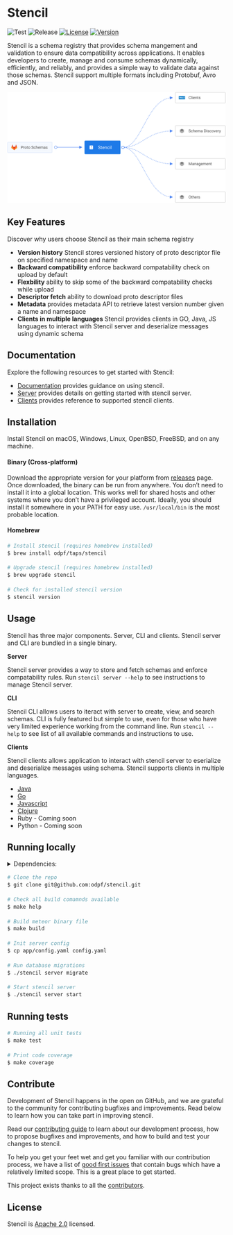 # Stencil

![Test](https://github.com/odpf/stencil/actions/workflows/test-server.yaml/badge.svg)
![Release](https://github.com/odpf/stencil/actions/workflows/release-server.yml/badge.svg)
[![License](https://img.shields.io/badge/License-Apache%202.0-blue.svg?logo=apache)](LICENSE)
[![Version](https://img.shields.io/github/v/release/odpf/stencil?logo=semantic-release)](Version)

Stencil is a schema registry that provides schema mangement and validation to ensure data compatibility across applications. It enables developers to create, manage and consume schemas dynamically, efficiently, and reliably, and provides a simple way to validate data against those schemas. Stencil support multiple formats including Protobuf, Avro and JSON.

<p align="center"><img src="./docs/static/assets/overview.svg" /></p>

## Key Features

Discover why users choose Stencil as their main schema registry

- **Version history** Stencil stores versioned history of proto descriptor file on specified namespace and name
- **Backward compatibility** enforce backward compatability check on upload by default
- **Flexbility** ability to skip some of the backward compatability checks while upload
- **Descriptor fetch** ability to download proto descriptor files
- **Metadata** provides metadata API to retrieve latest version number given a name and namespace
- **Clients in multiple languages** Stencil provides clients in GO, Java, JS languages to interact with Stencil server and deserialize messages using dynamic schema

## Documentation

Explore the following resources to get started with Stencil:

- [Documentation](http://odpf.github.io/stencil) provides guidance on using stencil.
- [Server](https://odpf.github.io/stencil/docs/server/overview) provides details on getting started with stencil server.
- [Clients](https://odpf.github.io/stencil/docs/clients/overview) provides reference to supported stencil clients.

## Installation

Install Stencil on macOS, Windows, Linux, OpenBSD, FreeBSD, and on any machine.

#### Binary (Cross-platform)

Download the appropriate version for your platform from [releases](https://github.com/odpf/stencil/releases) page. Once downloaded, the binary can be run from anywhere.
You don’t need to install it into a global location. This works well for shared hosts and other systems where you don’t have a privileged account.
Ideally, you should install it somewhere in your PATH for easy use. `/usr/local/bin` is the most probable location.

#### Homebrew

```sh
# Install stencil (requires homebrew installed)
$ brew install odpf/taps/stencil

# Upgrade stencil (requires homebrew installed)
$ brew upgrade stencil

# Check for installed stencil version
$ stencil version
```

## Usage

Stencil has three major components. Server, CLI and clients. Stencil server and CLI are bundled in a single binary.

**Server**

Stencil server provides a way to store and fetch schemas and enforce compatability rules. Run `stencil server --help` to see instructions to manage Stencil server.

**CLI**

Stencil CLI allows users to iteract with server to create, view, and search schemas. CLI is fully featured but simple to use, even for those who have very limited experience working from the command line. Run `stencil --help` to see list of all available commands and instructions to use.

**Clients**

Stencil clients allows application to interact with stencil server to eserialize and deserialize messages using schema. Stencil supports clients in multiple languages.

- [Java](clients/java)
- [Go](clients/go)
- [Javascript](clients/js)
- [Clojure](clients/clojure)
- Ruby - Coming soon
- Python - Coming soon

## Running locally

<details>
  <summary>Dependencies:</summary>

    - Git
    - Go 1.16 or above
    - PostgreSQL 13 or above

</details>

```sh
# Clone the repo
$ git clone git@github.com:odpf/stencil.git

# Check all build comamnds available
$ make help

# Build meteor binary file
$ make build

# Init server config
$ cp app/config.yaml config.yaml

# Run database migrations
$ ./stencil server migrate

# Start stencil server
$ ./stencil server start
```

## Running tests

```sh
# Running all unit tests
$ make test

# Print code coverage
$ make coverage
```

## Contribute

Development of Stencil happens in the open on GitHub, and we are grateful to the community for contributing bugfixes and improvements. Read below to learn how you can take part in improving stencil.

Read our [contributing guide](docs/contribute/contribution.md) to learn about our development process, how to propose bugfixes and improvements, and how to build and test your changes to stencil.

To help you get your feet wet and get you familiar with our contribution process, we have a list of [good first issues](https://github.com/odpf/stencil/labels/good%20first%20issue) that contain bugs which have a relatively limited scope. This is a great place to get started.

This project exists thanks to all the [contributors](https://github.com/odpf/stencil/graphs/contributors).

## License

Stencil is [Apache 2.0](LICENSE) licensed.
